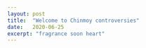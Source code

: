 ```yaml
---
layout: post
title:  "Welcome to Chinmoy controversies"
date:   2020-06-25
excerpt: "fragrance soon heart"
---
```

